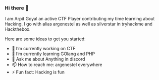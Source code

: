 ### Hi there 👋

I am Arpit Goyal an active CTF Player contributing my time learning about Hacking. I go with alias argenestel as well as silverstar in tryhackme and Hackthebox.


Here are some ideas to get you started:

- 🔭 I’m currently working on CTF
- 🌱 I’m currently learning GOlang and PHP
- 💬 Ask me about Anything in discord
- 📫 How to reach me: argenestel everywhere 
- ⚡ Fun fact: Hacking is fun
